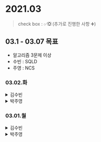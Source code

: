 # 2021.03

> check box : ✅❎ (추가로 진행한 사항 ➕)

## 03.1 - 03.07 목표
- 알고리즘 3문제 이상
- 수빈 : SQLD
- 주영 : NCS

### 03.02.화

<details>
<summary>김수빈</summary>

|Check|To Do|
|:---:|---|
||Uploader API 내용 정리 (코드 최신화 필요)|
||JWT Github Open Source 분석 - security|
||SQLD 과목1 1장 3, 4, 5절|
||자소서 2문항|
||알고리즘 1문제|

</details>

<details>
<summary>박주영</summary>
  
|Check|To Do|
|:---:|---|
||자소서 작성|
||오픽 공부|
||NCS 공부 시작|

</details>

### 03.01.월

<details>
<summary>김수빈</summary>

|Check|To Do|
|:---:|---|
|✅|알고리즘 스터디 21:00|
|✅|스프링 공부한 내용 정리 (Github Repo 정리)|
|✅|JWT Github Open Source 분석 - config| 
|✅|SQLD 과목1 1장 1,2절|
|❎|자소서 2문항|

</details>

<details>
<summary>박주영</summary>
  
|Check|To Do|
|:---:|---|
|✅|알고리즘 스터디 21:00|
|✅|자소서 작성|
|❎|오픽 공부|

</details>
